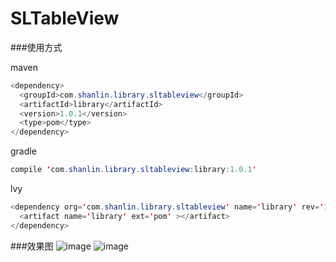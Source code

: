 # SLTableView

###使用方式

maven
```Java
<dependency>
  <groupId>com.shanlin.library.sltableview</groupId>
  <artifactId>library</artifactId>
  <version>1.0.1</version>
  <type>pom</type>
</dependency>
```

gradle
```Java
compile 'com.shanlin.library.sltableview:library:1.0.1'
```

lvy
```Java
<dependency org='com.shanlin.library.sltableview' name='library' rev='1.0.1'>
  <artifact name='library' ext='pom' ></artifact>
</dependency>
```

###效果图
![image](https://github.com/xiaoshanlin000/SLTableView/raw/master/screen/1.png)
![image](https://github.com/xiaoshanlin000/SLTableView/raw/master/screen/2.png)